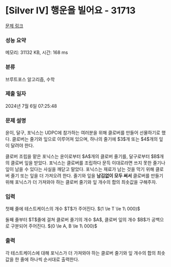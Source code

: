 # [Silver IV] 행운을 빌어요 - 31713 

[문제 링크](https://www.acmicpc.net/problem/31713) 

### 성능 요약

메모리: 31132 KB, 시간: 168 ms

### 분류

브루트포스 알고리즘, 수학

### 제출 일자

2024년 7월 6일 07:25:48

### 문제 설명

<p>윤이, 달구, 포닉스는 UDPC에 참가하는 여러분을 위해 클로버를 만들어 선물하기로 했다. 클로버는 줄기와 잎으로 이루어져 있으며, 하나의 줄기에 $3$개 또는 $4$개의 잎이 달려야 한다.</p>

<p>클로버 조립을 맡은 포닉스는 윤이로부터 $A$개의 클로버 줄기를, 달구로부터 $B$개의 클로버 잎을 받았다. 포닉스는 클로버를 조립하다 문득 이대로라면 쓰지 못한 줄기나 잎이 남을 수 있다는 사실을 깨닫고 말았다. 포닉스는 재료가 남는 것을 막기 위해 클로버 줄기 또는 잎을 더 가져오려 한다. 줄기와 잎을 <strong>남김없이 모두 써서</strong> 클로버를 만들기 위해 포닉스가 더 가져와야 하는 클로버 줄기와 잎 개수의 합의 최솟값을 구해주자.</p>

### 입력 

 <p>첫째 줄에 테스트케이스의 개수 $T$가 주어진다. $(1 \le T \le 1\ 000)$</p>

<p>둘째 줄부터 $T$줄에 걸쳐 클로버 줄기의 개수 $A$, 클로버 잎의 개수 $B$가 공백으로 구분되어 주어진다. $(0 \le A, B \le 1\ 000)$</p>

### 출력 

 <p>각 테스트케이스에 대해 포닉스가 더 가져와야 하는 클로버 줄기와 잎 개수의 합의 최솟값을 한 줄에 하나씩 순서대로 출력한다.</p>


